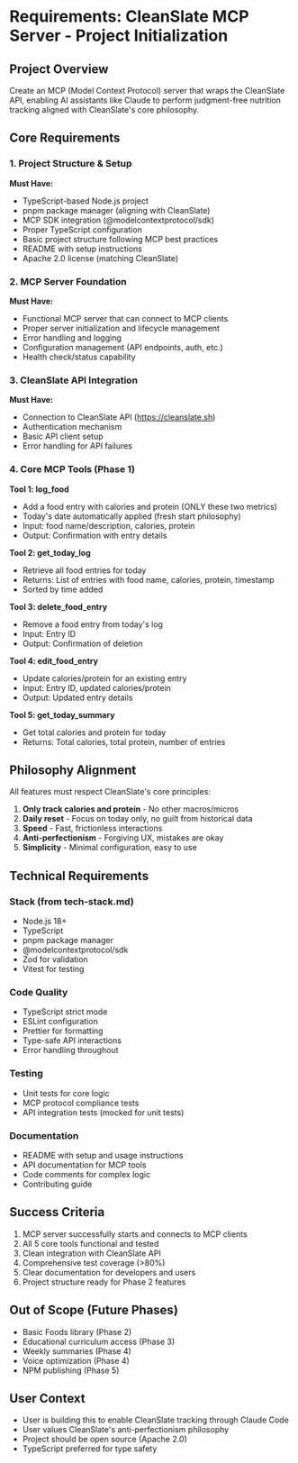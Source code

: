 # Requirements: CleanSlate MCP Server - Project Initialization

## Project Overview

Create an MCP (Model Context Protocol) server that wraps the CleanSlate API, enabling AI assistants like Claude to perform judgment-free nutrition tracking aligned with CleanSlate's core philosophy.

## Core Requirements

### 1. Project Structure & Setup

**Must Have:**
- TypeScript-based Node.js project
- pnpm package manager (aligning with CleanSlate)
- MCP SDK integration (@modelcontextprotocol/sdk)
- Proper TypeScript configuration
- Basic project structure following MCP best practices
- README with setup instructions
- Apache 2.0 license (matching CleanSlate)

### 2. MCP Server Foundation

**Must Have:**
- Functional MCP server that can connect to MCP clients
- Proper server initialization and lifecycle management
- Error handling and logging
- Configuration management (API endpoints, auth, etc.)
- Health check/status capability

### 3. CleanSlate API Integration

**Must Have:**
- Connection to CleanSlate API (https://cleanslate.sh)
- Authentication mechanism
- Basic API client setup
- Error handling for API failures

### 4. Core MCP Tools (Phase 1)

**Tool 1: log_food**
- Add a food entry with calories and protein (ONLY these two metrics)
- Today's date automatically applied (fresh start philosophy)
- Input: food name/description, calories, protein
- Output: Confirmation with entry details

**Tool 2: get_today_log**
- Retrieve all food entries for today
- Returns: List of entries with food name, calories, protein, timestamp
- Sorted by time added

**Tool 3: delete_food_entry**
- Remove a food entry from today's log
- Input: Entry ID
- Output: Confirmation of deletion

**Tool 4: edit_food_entry**
- Update calories/protein for an existing entry
- Input: Entry ID, updated calories/protein
- Output: Updated entry details

**Tool 5: get_today_summary**
- Get total calories and protein for today
- Returns: Total calories, total protein, number of entries

## Philosophy Alignment

All features must respect CleanSlate's core principles:

1. **Only track calories and protein** - No other macros/micros
2. **Daily reset** - Focus on today only, no guilt from historical data
3. **Speed** - Fast, frictionless interactions
4. **Anti-perfectionism** - Forgiving UX, mistakes are okay
5. **Simplicity** - Minimal configuration, easy to use

## Technical Requirements

### Stack (from tech-stack.md)
- Node.js 18+
- TypeScript
- pnpm package manager
- @modelcontextprotocol/sdk
- Zod for validation
- Vitest for testing

### Code Quality
- TypeScript strict mode
- ESLint configuration
- Prettier for formatting
- Type-safe API interactions
- Error handling throughout

### Testing
- Unit tests for core logic
- MCP protocol compliance tests
- API integration tests (mocked for unit tests)

### Documentation
- README with setup and usage instructions
- API documentation for MCP tools
- Code comments for complex logic
- Contributing guide

## Success Criteria

1. MCP server successfully starts and connects to MCP clients
2. All 5 core tools functional and tested
3. Clean integration with CleanSlate API
4. Comprehensive test coverage (>80%)
5. Clear documentation for developers and users
6. Project structure ready for Phase 2 features

## Out of Scope (Future Phases)

- Basic Foods library (Phase 2)
- Educational curriculum access (Phase 3)
- Weekly summaries (Phase 4)
- Voice optimization (Phase 4)
- NPM publishing (Phase 5)

## User Context

- User is building this to enable CleanSlate tracking through Claude Code
- User values CleanSlate's anti-perfectionism philosophy
- Project should be open source (Apache 2.0)
- TypeScript preferred for type safety
